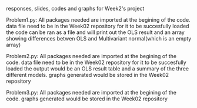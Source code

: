 responses, slides, codes and graphs for Week2's project

Problem1.py:
    All packages needed are imported at the begining of the code.
    data file need to be in the Week02 repository for it to be succesfully loaded
    the code can be ran as a file and will print out the OLS result and an array showing differences betwen OLS and Multivariant normal(which is an empty array)

Problem2.py:
    All packages needed are imported at the begining of the code.
    data file need to be in the Week02 repository for it to be succesfully loaded
    the output would be an OLS result table and a summary of the three different models.
    graphs generated would be stored in the Week02 repository

Problem3.py:
    All packages needed are imported at the begining of the code.
    graphs generated would be stored in the Week02 repository